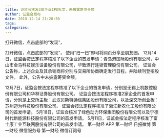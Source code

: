 ```yaml
---
title: 证监会核发3家企业IPO批文，未披露筹资金额
author: 证监会发布
date: 2018-12-14 21:20:50
tags: 
categories: 
---
```

打开微信，点击底部的“发现”，
<!-- more -->
打开微信，点击底部的“发现”，
使用“扫一扫”即可将网页分享至朋友圈。
12月14日，证监会按法定程序核准了以下企业的首发申请：青岛港国际股份有限公司，中山市金马科技娱乐设备股份有限公司，华致酒行连锁管理股份有限公司。
证监会公告称，上述企业及其承销商将分别与交易所协商确定发行日程，并陆续刊登招股文件。
此外，公告中未披露筹资金额。
 
 
12月7日，证监会按法定程序核准了以下企业的首发申请，分别是无锡上机数控股份有限公司和华林证券股份有限公司。
证监会按法定程序核准2家企业的首发申请，分别是上交所主板：武汉贝斯特通信集团股份有限公司，以及深交所创业板：苏州迈为科技股份有限公司。
证监会按法定程序核准了浙江新农化工股份有限公司的首发申请。
5月18日，证监会核准了绿色动力环保集团股份有限公司以及宁德时代新能源科技股份有限公司的首发申请。
5月11日，证监会按法定程序核准了富士康工业互联网股份有限公司的首发申请。
第一财经
APP
第一财经
日报微博
第一财经
微信服务号
第一财经
微信订阅号
